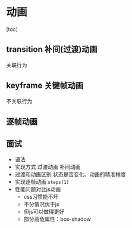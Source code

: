 # 动画

[toc]

## transition 补间(过渡)动画

关联行为

## keyframe 关键帧动画

不关联行为

## 逐帧动画

## 面试

- 语法
- 实现方式 过渡动画 补间动画
- 过渡和动画区别 状态是否变化、动画的精准程度
- 实现逐帧动画 `steps(1)`
- 性能问题对比js动画
  - css习惯能不坏
  - 不分情况优于js
  - 但js可以做得更好
  - 部分高危属性：box-shadow

